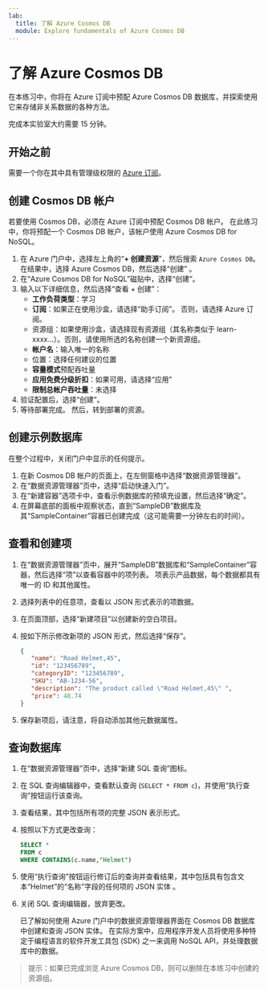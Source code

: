 ```yaml
---
lab:
  title: 了解 Azure Cosmos DB
  module: Explore fundamentals of Azure Cosmos DB
---
```

# 了解 Azure Cosmos DB

在本练习中，你将在 Azure 订阅中预配 Azure Cosmos DB 数据库，并探索使用它来存储非关系数据的各种方法。

完成本实验室大约需要 15 分钟。

## 开始之前

需要一个你在其中具有管理级权限的 [Azure 订阅](https://azure.microsoft.com/free)。

## 创建 Cosmos DB 帐户

若要使用 Cosmos DB，必须在 Azure 订阅中预配 Cosmos DB 帐户。 在此练习中，你将预配一个 Cosmos DB 帐户，该帐户使用 Azure Cosmos DB for NoSQL。

1. 在 Azure 门户中，选择左上角的“**+ 创建资源**”，然后搜索 `Azure Cosmos DB`。  在结果中，选择 Azure Cosmos DB，然后选择“创建” 。
1. 在“Azure Cosmos DB for NoSQL”磁贴中，选择“创建”。
1. 输入以下详细信息，然后选择“查看 + 创建”：
    - **工作负荷类型**：学习
    - **订阅**：如果正在使用沙盒，请选择“助手订阅”。 否则，请选择 Azure 订阅。
    - 资源组：如果使用沙盒，请选择现有资源组（其名称类似于 learn-xxxx...）。否则，请使用所选的名称创建一个新资源组。
    - **帐户名**：输入唯一的名称
    - 位置：选择任何建议的位置
    - **容量模式**预配吞吐量
    - **应用免费分级折扣**：如果可用，请选择“应用”
    - **限制总帐户吞吐量**：未选择
1. 验证配置后，选择“创建”。
1. 等待部署完成。 然后，转到部署的资源。

## 创建示例数据库

在整个过程中，关闭门户中显示的任何提示。

1. 在新 Cosmos DB 帐户的页面上，在左侧窗格中选择“数据资源管理器”。
1. 在“数据资源管理器”页中，选择“启动快速入门”。
1. 在“新建容器”选项卡中，查看示例数据库的预填充设置，然后选择“确定”。
1. 在屏幕底部的面板中观察状态，直到“SampleDB”数据库及其“SampleContainer”容器已创建完成（这可能需要一分钟左右的时间）。

## 查看和创建项

1. 在“数据资源管理器”页中，展开“SampleDB”数据库和“SampleContainer”容器，然后选择“项”以查看容器中的项列表。 项表示产品数据，每个数据都具有唯一的 ID 和其他属性。
1. 选择列表中的任意项，查看以 JSON 形式表示的项数据。
1. 在页面顶部，选择“新建项目”以创建新的空白项目。
1. 按如下所示修改新项的 JSON 形式，然后选择“保存”。

    ```json
   {
       "name": "Road Helmet,45",
       "id": "123456789",
       "categoryID": "123456789",
       "SKU": "AB-1234-56",
       "description": "The product called \"Road Helmet,45\" ",
       "price": 48.74
   }
    ```

1. 保存新项后，请注意，将自动添加其他元数据属性。

## 查询数据库

1. 在“数据资源管理器”页中，选择“新建 SQL 查询”图标。
1. 在 SQL 查询编辑器中，查看默认查询 (`SELECT * FROM c`)，并使用“执行查询”按钮运行该查询。
1. 查看结果，其中包括所有项的完整 JSON 表示形式。
1. 按照以下方式更改查询：

    ```sql
   SELECT *
   FROM c
   WHERE CONTAINS(c.name,"Helmet")
    ```

1. 使用“执行查询”按钮运行修订后的查询并查看结果，其中包括具有包含文本“Helmet”的“名称”字段的任何项的 JSON 实体 。
1. 关闭 SQL 查询编辑器，放弃更改。

    已了解如何使用 Azure 门户中的数据资源管理器界面在 Cosmos DB 数据库中创建和查询 JSON 实体。 在实际方案中，应用程序开发人员将使用多种特定于编程语言的软件开发工具包 (SDK) 之一来调用 NoSQL API，并处理数据库中的数据。

> 提示：如果已完成浏览 Azure Cosmos DB，则可以删除在本练习中创建的资源组。
